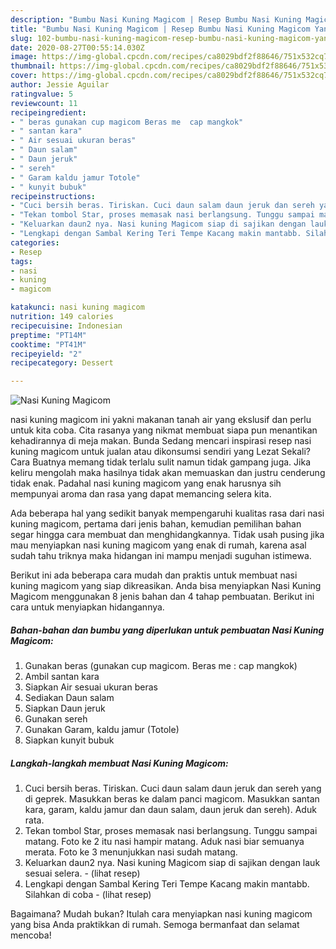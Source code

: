 ```yaml
---
description: "Bumbu Nasi Kuning Magicom | Resep Bumbu Nasi Kuning Magicom Yang Sempurna"
title: "Bumbu Nasi Kuning Magicom | Resep Bumbu Nasi Kuning Magicom Yang Sempurna"
slug: 102-bumbu-nasi-kuning-magicom-resep-bumbu-nasi-kuning-magicom-yang-sempurna
date: 2020-08-27T00:55:14.030Z
image: https://img-global.cpcdn.com/recipes/ca8029bdf2f88646/751x532cq70/nasi-kuning-magicom-foto-resep-utama.jpg
thumbnail: https://img-global.cpcdn.com/recipes/ca8029bdf2f88646/751x532cq70/nasi-kuning-magicom-foto-resep-utama.jpg
cover: https://img-global.cpcdn.com/recipes/ca8029bdf2f88646/751x532cq70/nasi-kuning-magicom-foto-resep-utama.jpg
author: Jessie Aguilar
ratingvalue: 5
reviewcount: 11
recipeingredient:
- " beras gunakan cup magicom Beras me  cap mangkok"
- " santan kara"
- " Air sesuai ukuran beras"
- " Daun salam"
- " Daun jeruk"
- " sereh"
- " Garam kaldu jamur Totole"
- " kunyit bubuk"
recipeinstructions:
- "Cuci bersih beras. Tiriskan. Cuci daun salam daun jeruk dan sereh yang di geprek. Masukkan beras ke dalam panci magicom. Masukkan santan kara, garam, kaldu jamur dan daun salam, daun jeruk dan sereh). Aduk rata."
- "Tekan tombol Star, proses memasak nasi berlangsung. Tunggu sampai matang. Foto ke 2 itu nasi hampir matang. Aduk nasi biar semuanya merata. Foto ke 3 menunjukkan nasi sudah matang."
- "Keluarkan daun2 nya. Nasi kuning Magicom siap di sajikan dengan lauk sesuai selera.           (lihat resep)"
- "Lengkapi dengan Sambal Kering Teri Tempe Kacang makin mantabb. Silahkan di coba           (lihat resep)"
categories:
- Resep
tags:
- nasi
- kuning
- magicom

katakunci: nasi kuning magicom 
nutrition: 149 calories
recipecuisine: Indonesian
preptime: "PT14M"
cooktime: "PT41M"
recipeyield: "2"
recipecategory: Dessert

---
```



![Nasi Kuning Magicom](https://img-global.cpcdn.com/recipes/ca8029bdf2f88646/751x532cq70/nasi-kuning-magicom-foto-resep-utama.jpg)


nasi kuning magicom ini yakni makanan tanah air yang ekslusif dan perlu untuk kita coba. Cita rasanya yang nikmat membuat siapa pun menantikan kehadirannya di meja makan.
Bunda Sedang mencari inspirasi resep nasi kuning magicom untuk jualan atau dikonsumsi sendiri yang Lezat Sekali? Cara Buatnya memang tidak terlalu sulit namun tidak gampang juga. Jika keliru mengolah maka hasilnya tidak akan memuaskan dan justru cenderung tidak enak. Padahal nasi kuning magicom yang enak harusnya sih mempunyai aroma dan rasa yang dapat memancing selera kita.



Ada beberapa hal yang sedikit banyak mempengaruhi kualitas rasa dari nasi kuning magicom, pertama dari jenis bahan, kemudian pemilihan bahan segar hingga cara membuat dan menghidangkannya. Tidak usah pusing jika mau menyiapkan nasi kuning magicom yang enak di rumah, karena asal sudah tahu triknya maka hidangan ini mampu menjadi suguhan istimewa.


Berikut ini ada beberapa cara mudah dan praktis untuk membuat nasi kuning magicom yang siap dikreasikan. Anda bisa menyiapkan Nasi Kuning Magicom menggunakan 8 jenis bahan dan 4 tahap pembuatan. Berikut ini cara untuk menyiapkan hidangannya.

<!--inarticleads1-->

##### Bahan-bahan dan bumbu yang diperlukan untuk pembuatan Nasi Kuning Magicom:

1. Gunakan  beras (gunakan cup magicom. Beras me : cap mangkok)
1. Ambil  santan kara
1. Siapkan  Air sesuai ukuran beras
1. Sediakan  Daun salam
1. Siapkan  Daun jeruk
1. Gunakan  sereh
1. Gunakan  Garam, kaldu jamur (Totole)
1. Siapkan  kunyit bubuk




<!--inarticleads2-->

##### Langkah-langkah membuat Nasi Kuning Magicom:

1. Cuci bersih beras. Tiriskan. Cuci daun salam daun jeruk dan sereh yang di geprek. Masukkan beras ke dalam panci magicom. Masukkan santan kara, garam, kaldu jamur dan daun salam, daun jeruk dan sereh). Aduk rata.
1. Tekan tombol Star, proses memasak nasi berlangsung. Tunggu sampai matang. Foto ke 2 itu nasi hampir matang. Aduk nasi biar semuanya merata. Foto ke 3 menunjukkan nasi sudah matang.
1. Keluarkan daun2 nya. Nasi kuning Magicom siap di sajikan dengan lauk sesuai selera. -           (lihat resep)
1. Lengkapi dengan Sambal Kering Teri Tempe Kacang makin mantabb. Silahkan di coba -           (lihat resep)




Bagaimana? Mudah bukan? Itulah cara menyiapkan nasi kuning magicom yang bisa Anda praktikkan di rumah. Semoga bermanfaat dan selamat mencoba!
